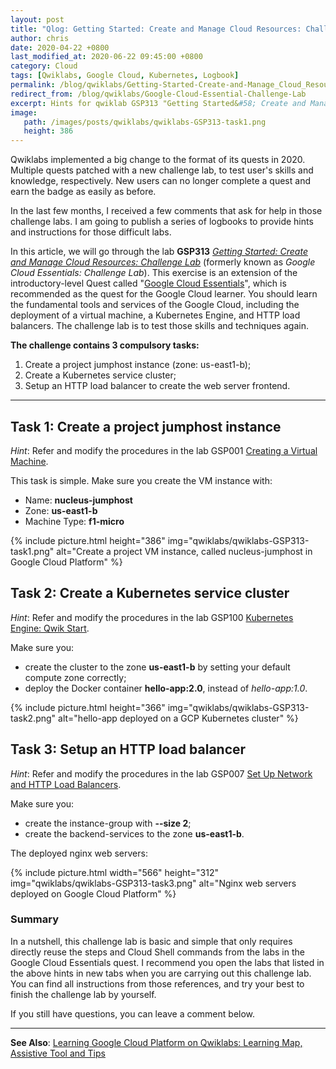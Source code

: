 ```yaml
---
layout: post
title: "Qlog: Getting Started: Create and Manage Cloud Resources: Challenge Lab"
author: chris
date: 2020-04-22 +0800
last_modified_at: 2020-06-22 09:45:00 +0800
category: Cloud
tags: [Qwiklabs, Google Cloud, Kubernetes, Logbook]
permalink: /blog/qwiklabs/Getting-Started-Create-and-Manage_Cloud_Resources-Challenge-Lab
redirect_from: /blog/qwiklabs/Google-Cloud-Essential-Challenge-Lab
excerpt: Hints for qwiklab GSP313 "Getting Started&#58; Create and Manage Cloud Resources&#58; Challenge Lab" | 1. Create a project jumphost instance | 2. Create a Kubernetes service cluster | 3. Setup an HTTP load balancer
image: 
   path: /images/posts/qwiklabs/qwiklabs-GSP313-task1.png
   height: 386
---
```


<!--more-->

Qwiklabs implemented a big change to the format of its quests in 2020. Multiple quests patched with a new challenge lab, to test user's skills and knowledge, respectively. New users can no longer complete a quest and earn the badge as easily as before.

In the last few months, I received a few comments that ask for help in those challenge labs. I am going to publish a series of logbooks to provide hints and instructions for those difficult labs.

In this article, we will go through the lab **GSP313** _[Getting Started: Create and Manage Cloud Resources: Challenge Lab](https://www.qwiklabs.com/focuses/10258?parent=catalog)_ (formerly known as _Google Cloud Essentials: Challenge Lab_). This exercise is an extension of the introductory-level Quest called "[Google Cloud Essentials](https://www.qwiklabs.com/quests/23)", which is recommended as the quest for the Google Cloud learner. You should learn the fundamental tools and services of the Google Cloud, including the deployment of a virtual machine, a Kubernetes Engine, and HTTP load balancers. The challenge lab is to test those skills and techniques again.

**The challenge contains 3 compulsory tasks:**

1. Create a project jumphost instance (zone: us-east1-b);
2. Create a Kubernetes service cluster;
3. Setup an HTTP load balancer to create the web server frontend.

* * *

## Task 1: Create a project jumphost instance

_Hint_: Refer and modify the procedures in the lab GSP001 [Creating a Virtual Machine](https://google.qwiklabs.com/focuses/3563?parent=catalog#step4).

This task is simple. Make sure you create the VM instance with:

- Name: **nucleus-jumphost**
- Zone: **us-east1-b**
- Machine Type: **f1-micro**

{% include picture.html height="386" img="qwiklabs/qwiklabs-GSP313-task1.png" alt="Create a project VM instance, called nucleus-jumphost in Google Cloud Platform" %}

## Task 2: Create a Kubernetes service cluster

_Hint_: Refer and modify the procedures in the lab GSP100 [Kubernetes Engine: Qwik Start](https://google.qwiklabs.com/focuses/878?parent=catalog).

Make sure you:

- create the cluster to the zone **us-east1-b** by setting your default compute zone correctly;
- deploy the Docker container **hello-app:2.0**, instead of _hello-app:1.0_.

{% include picture.html height="366" img="qwiklabs/qwiklabs-GSP313-task2.png" alt="hello-app deployed on a GCP Kubernetes cluster" %}

## Task 3: Setup an HTTP load balancer

_Hint_: Refer and modify the procedures in the lab GSP007 [Set Up Network and HTTP Load Balancers](https://google.qwiklabs.com/focuses/558?parent=catalog).

Make sure you:

- create the instance-group with **--size 2**;
- create the backend-services to the zone **us-east1-b**.

The deployed nginx web servers:

{% include picture.html width="566" height="312" img="qwiklabs/qwiklabs-GSP313-task3.png" alt="Nginx web servers deployed on Google Cloud Platform" %}

### Summary

In a nutshell, this challenge lab is basic and simple that only requires directly reuse the steps and Cloud Shell commands from the labs in the Google Cloud Essentials quest. I recommend you open the labs that listed in the above hints in new tabs when you are carrying out this challenge lab. You can find all instructions from those references, and try your best to finish the challenge lab by yourself.

If you still have questions, you can leave a comment below.

* * *

**See Also**: [Learning Google Cloud Platform on Qwiklabs: Learning Map, Assistive Tool and Tips](/blog/qwiklabs/Qwiklabs-User-Tips-for-Learning_Google_Cloud_Platform)
